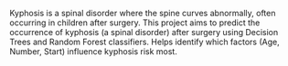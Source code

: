 Kyphosis is a spinal disorder where the spine curves abnormally, often occurring in children after surgery.
This project aims to predict the occurrence of kyphosis (a spinal disorder) after surgery using Decision Trees and Random Forest classifiers.
Helps identify which factors (Age, Number, Start) influence kyphosis risk most.
